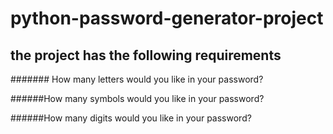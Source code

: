 # python-password-generator-project
## the project has the following requirements
####### How many letters would you like in your password?

######How many symbols would you like in your password?

######How many digits would you like in your password?
